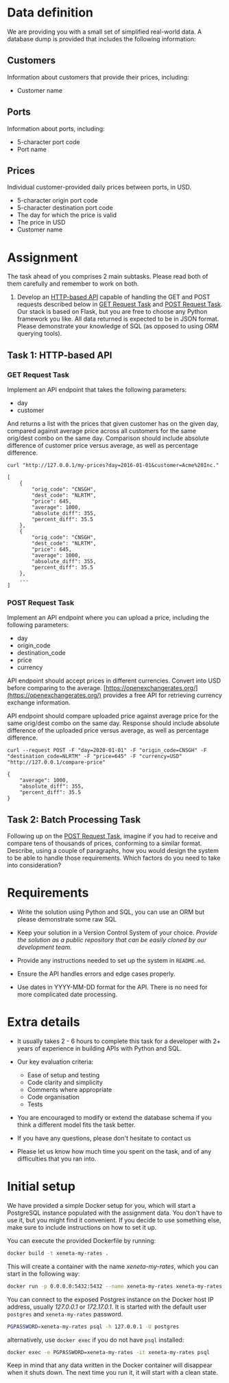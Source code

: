 # Data definition

We are providing you with a small set of simplified real-world data. A
database dump is provided that includes the following information:

## Customers

Information about customers that provide their prices, including:

* Customer name

## Ports

Information about ports, including:

* 5-character port code
* Port name

## Prices

Individual customer-provided daily prices between ports, in USD.

* 5-character origin port code
* 5-character destination port code
* The day for which the price is valid
* The price in USD
* Customer name

# Assignment

The task ahead of you comprises 2 main subtasks. Please read both of them carefully and remember to work on both.

1. Develop an [HTTP-based API](#task-1-http-based-api) capable of handling the GET and POST requests described
below in [GET Request Task](#get-request-task) and [POST Request Task](#post-request-task). Our stack is based on Flask, but you are free to choose any Python framework you like. All data returned is expected to be in JSON format. Please demonstrate your knowledge of SQL (as opposed to using ORM querying tools).


## Task 1: HTTP-based API

### GET Request Task

Implement an API endpoint that takes the following parameters:

* day
* customer

And returns a list with the prices that given customer has on the given day, compared against average price across all customers for the same orig/dest combo on the same day. Comparison should include absolute difference of customer price versus average, as well as percentage difference.

    curl "http://127.0.0.1/my-prices?day=2016-01-01&customer=Acme%20Inc."

    [
        {
            "orig_code": "CNSGH",
            "dest_code": "NLRTM",
            "price": 645,
            "average": 1000,
            "absolute_diff": 355,
            "percent_diff": 35.5
        },
        {
            "orig_code": "CNSGH",
            "dest_code": "NLRTM",
            "price": 645,
            "average": 1000,
            "absolute_diff": 355,
            "percent_diff": 35.5
        },
        ...
    ]


### POST Request Task

Implement an API endpoint where you can upload a price, including the following parameters:

* day
* origin_code
* destination_code
* price
* currency

API endpoint should accept prices in different currencies. Convert into USD before
comparing to the average. [https://openexchangerates.org/](https://openexchangerates.org/) provides
a free API for retrieving currency exchange information.

API endpoint should compare uploaded price against average price for the same orig/dest combo on the same day.
Response should include absolute difference of the uploaded price versus average, as well as percentage difference.


    curl --request POST -F "day=2020-01-01" -F "origin_code=CNSGH" -F "destination_code=NLRTM" -F "price=645" -F "currency=USD" "http://127.0.0.1/compare-price"

    {
        "average": 1000,
        "absolute_diff": 355,
        "percent_diff": 35.5
    }


## Task 2: Batch Processing Task

Following up on the [POST Request Task](#post-request-task), imagine if you had to receive and compare tens of thousands of prices, conforming to a similar format. Describe, using a couple of paragraphs, how you would design the system to be able to handle those requirements. Which factors do you need to take into consideration?


# Requirements

* Write the solution using Python and SQL, you can use an ORM but please
  demonstrate some raw SQL

* Keep your solution in a Version Control System of your
  choice. *Provide the solution as a public repository that can be
  easily cloned by our development team.*

* Provide any instructions needed to set up the system in `README.md`.

* Ensure the API handles errors and edge cases properly.

* Use dates in YYYY-MM-DD format for the API. There is no need for more
  complicated date processing.

# Extra details

* It usually takes 2 - 6 hours to complete this task for a developer with 2+ years of experience in building APIs with Python and SQL.

* Our key evaluation criteria:
    - Ease of setup and testing
    - Code clarity and simplicity
    - Comments where appropriate
    - Code organisation
    - Tests

* You are encouraged to modify or extend the database schema if you think a different model fits the task better.

* If you have any questions, please don't hesitate to contact us

* Please let us know how much time you spent on the task, and of any difficulties that you ran into.


# Initial setup

We have provided a simple Docker setup for you, which will start a
PostgreSQL instance populated with the assignment data. You don't have
to use it, but you might find it convenient. If you decide to use
something else, make sure to include instructions on how to set it up.

You can execute the provided Dockerfile by running:

```bash
docker build -t xeneta-my-rates .
```

This will create a container with the name *xeneta-my-rates*, which you can
start in the following way:

```bash
docker run -p 0.0.0.0:5432:5432 --name xeneta-my-rates xeneta-my-rates
```

You can connect to the exposed Postgres instance on the Docker host IP address,
usually *127.0.0.1* or *172.17.0.1*. It is started with the default user `postgres` and `xeneta-my-rates` password.

```bash
PGPASSWORD=xeneta-my-rates psql -h 127.0.0.1 -U postgres
```

alternatively, use `docker exec` if you do not have `psql` installed:

```bash
docker exec -e PGPASSWORD=xeneta-my-rates -it xeneta-my-rates psql
```

Keep in mind that any data written in the Docker container will
disappear when it shuts down. The next time you run it, it will start
with a clean state.
